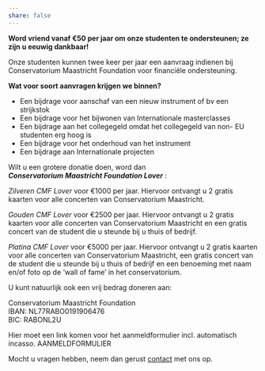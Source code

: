 ```yaml
---
share: false 
---
```

**Word vriend vanaf €50 per jaar om onze studenten te ondersteunen; ze zijn u eeuwig dankbaar!**

Onze studenten kunnen twee keer per jaar een aanvraag indienen bij
Conservatorium Maastricht Foundation voor financiële ondersteuning.

**Wat voor soort aanvragen krijgen we binnen?**

- Een bijdrage voor aanschaf van een nieuw instrument of bv een
strijkstok
- Een bijdrage voor het bijwonen van Internationale masterclasses
- Een bijdrage aan het collegegeld omdat het collegegeld van non-
EU studenten erg hoog is
- Een bijdrage voor het onderhoud van het instrument
- Een bijdrage aan Internationale projecten


Wilt u een grotere donatie doen, word dan <br>
***Conservatorium Maastricht Foundation Lover*** :

*Zilveren CMF Lover* voor €1000 per jaar. Hiervoor ontvangt u 2 gratis
kaarten voor alle concerten van Conservatorium Maastricht. <br>

*Gouden CMF Lover* voor €2500 per jaar. Hiervoor ontvangt u 2 gratis
kaarten voor alle concerten van Conservatorium Maastricht en een
gratis concert van de student die u steunde bij u thuis of bedrijf. <br>

*Platina CMF Lover* voor €5000 per jaar. Hiervoor ontvangt u 2 gratis
kaarten voor alle concerten van Conservatorium Maastricht, een gratis
concert van de student die u steunde bij u thuis of bedrijf en een
benoeming met naam en/of foto op de ‘wall of fame’ in het
conservatorium. 


U kunt natuurlijk ook een vrij bedrag doneren aan:<br>

Conservatorium Maastricht Foundation <br>
IBAN: NL77RABO0191906476 <br>
BIC: RABONL2U <br>

Hier moet een link komen voor het aanmeldformulier incl. automatisch
incasso. AANMELDFORMULIER

Mocht u vragen hebben, neem dan gerust [contact](/nl/contact) met ons op.
